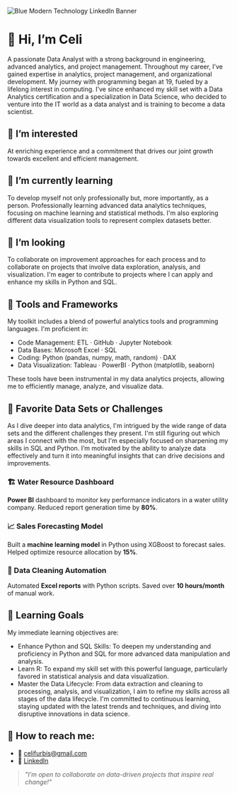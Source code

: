 
![Blue Modern Technology LinkedIn Banner](https://github.com/user-attachments/assets/779dbe77-f12b-4778-9eba-9b21fdd3ffed)

# 👋 **Hi, I’m Celi**

A passionate Data Analyst with a strong background in engineering, advanced analytics, and project management. Throughout my career, I’ve gained expertise in analytics, project management, and organizational development. My journey with programming began at 19, fueled by a lifelong interest in computing. I’ve since enhanced my skill set with a Data Analytics certification and a specialization in Data Science, who decided to venture into the IT world as a data analyst and is training to become a data scientist.

##  👀 I’m interested 

At enriching experience and a commitment that drives our joint growth towards excellent and efficient management.

## 🌱 I’m currently learning

To develop myself not only professionally but, more importantly, as a person. Professionally learning advanced data analytics techniques, focusing on machine learning and statistical methods. I'm also exploring different data visualization tools to represent complex datasets better.

## 💞️ I’m looking 

To collaborate on improvement approaches for each process and to collaborate on projects that involve data exploration, analysis, and visualization. I'm eager to contribute to projects where I can apply and enhance my skills in Python and SQL.


## 🔧 Tools and Frameworks

My toolkit includes a blend of powerful analytics tools and programming languages. I'm proficient in:

- Code Management: ETL · GitHub · Jupyter Notebook
- Data Bases: Microsoft Excel · SQL 
- Coding: Python (pandas, numpy, math, random) · DAX
- Data Visualization: Tableau · PowerBI · Python (matplotlib, seaborn)
  
These tools have been instrumental in my data analytics projects, allowing me to efficiently manage, analyze, and visualize data.

## 🚀 Favorite Data Sets or Challenges

As I dive deeper into data analytics, I'm intrigued by the wide range of data sets and the different challenges they present. I'm still figuring out which areas I connect with the most, but I'm especially focused on sharpening my skills in SQL and Python. I’m motivated by the ability to analyze data effectively and turn it into meaningful insights that can drive decisions and improvements.

### 🏗️ Water Resource Dashboard  
**Power BI** dashboard to monitor key performance indicators in a water utility company. Reduced report generation time by **80%**.

### 📈 Sales Forecasting Model  
Built a **machine learning model** in Python using XGBoost to forecast sales. Helped optimize resource allocation by **15%**.

### 🧼 Data Cleaning Automation  
Automated **Excel reports** with Python scripts. Saved over **10 hours/month** of manual work.

## 🌱 Learning Goals

My immediate learning objectives are:

- Enhance Python and SQL Skills: To deepen my understanding and proficiency in Python and SQL for more advanced data manipulation and analysis.
- Learn R: To expand my skill set with this powerful language, particularly favored in statistical analysis and data visualization.
- Master the Data Lifecycle: From data extraction and cleaning to processing, analysis, and visualization, I aim to refine my skills across all stages of the data lifecycle. I'm committed to continuous learning, staying updated with the latest trends and techniques, and diving into disruptive innovations in data science.

## 🔎 How to reach me:
 
  - 📩 celifurbis@gmail.com  
  - 🔗 [LinkedIn](https://www.linkedin.com/in/celinagriselfurbatto)
 
> *"I’m open to collaborate on data-driven projects that inspire real change!"*


  
<!---
celifurbis/celifurbis is a ✨ special ✨ repository because its `README.md` (this file) appears on your GitHub profile.
You can click the Preview link to take a look at your changes.
--->
